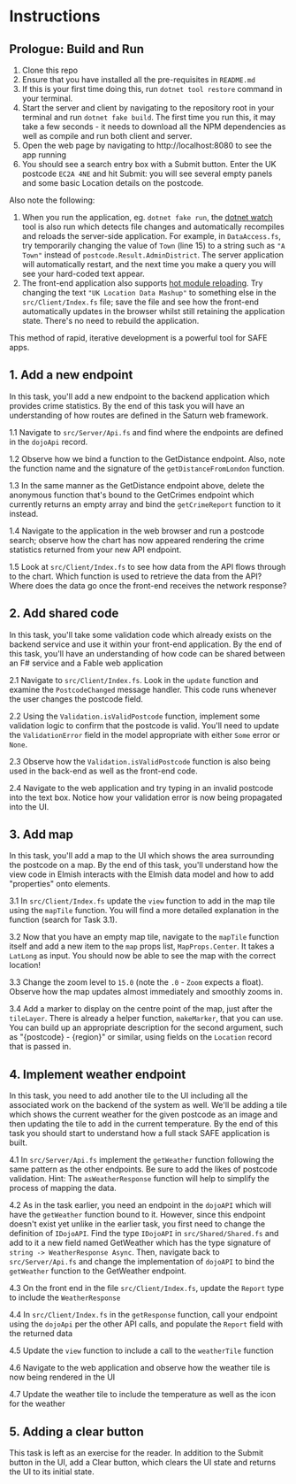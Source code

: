 # Instructions

## Prologue: Build and Run
1. Clone this repo
1. Ensure that you have installed all the pre-requisites in `README.md`
1. If this is your first time doing this, run `dotnet tool restore` command in your terminal.
1. Start the server and client by navigating to the repository root in your terminal and run `dotnet fake build`. The first time you run this, it may take a few seconds - it needs to download all the NPM dependencies as well as compile and run both client and server.
1. Open the web page by navigating to http://localhost:8080 to see the app running
1. You should see a search entry box with a Submit button. Enter the UK postcode `EC2A 4NE` and hit Submit: you will see several empty panels and some basic Location details on the postcode.

Also note the following:

1. When you run the application, eg. `dotnet fake run`, the [dotnet watch](https://docs.microsoft.com/en-us/aspnet/core/tutorials/dotnet-watch) tool is also run which detects file changes and automatically recompiles and reloads the server-side application. For example, in `DataAccess.fs`, try temporarily changing the value of `Town` (line 15) to a string such as `"A Town"` instead of `postcode.Result.AdminDistrict`. The server  application will automatically restart, and the next time you make a query you will see your hard-coded text appear.
1. The front-end application also supports [hot module reloading](https://webpack.js.org/concepts/hot-module-replacement/). Try changing the text `"UK Location Data Mashup"` to something else in the `src/Client/Index.fs` file; save the file and see how the front-end automatically updates in the browser whilst still retaining the application state. There's no need to rebuild the application.

This method of rapid, iterative development is a powerful tool for SAFE apps.

## 1. Add a new endpoint
In this task, you'll add a new endpoint to the backend application which provides crime statistics. By the end of this task you will have an understanding of how routes are defined in the Saturn web framework.

1.1 Navigate to `src/Server/Api.fs` and find where the endpoints are defined in the `dojoApi` record.

1.2 Observe how we bind a function to the GetDistance endpoint. Also, note the function name and the signature of the `getDistanceFromLondon` function.

1.3 In the same manner as the GetDistance endpoint above, delete the anonymous function that's bound to the GetCrimes endpoint which currently returns an empty array and bind the `getCrimeReport` function to it instead.

1.4 Navigate to the application in the web browser and run a postcode search; observe how the chart has now appeared rendering the crime statistics returned from your new API endpoint.

1.5 Look at `src/Client/Index.fs` to see how data from the API flows through to the chart. Which function is used to retrieve the data from the API? Where does the data go once the front-end receives the network response?

## 2. Add shared code

In this task, you'll take some validation code which already exists on the backend service and use it within your front-end application. By the end of this task, you'll have an understanding of how code can be shared between an F# service and a Fable web application

2.1 Navigate to `src/Client/Index.fs`. Look in the `update` function and examine the `PostcodeChanged` message handler. This code runs whenever the user changes the postcode field.

2.2 Using the `Validation.isValidPostcode` function, implement some validation logic to confirm that the postcode is valid. You'll need to update the `ValidationError` field in the model appropriate with either `Some` error or `None`.

2.3 Observe how the `Validation.isValidPostcode` function is also being used in the back-end as well as the front-end code.

2.4 Navigate to the web application and try typing in an invalid postcode into the text box. Notice how your validation error is now being propagated into the UI.

## 3. Add map

In this task, you'll add a map to the UI which shows the area surrounding the postcode on a map. By the end of this task, you'll understand how the view code in Elmish interacts with the Elmish data model and how to add "properties" onto elements.

3.1 In `src/Client/Index.fs` update the `view` function to add in the map tile using the `mapTile` function. You will find a more detailed explanation in the function (search for Task 3.1).

3.2 Now that you have an empty map tile, navigate to the `mapTile` function itself and add a new item to the `map` props list, `MapProps.Center`. It takes a `LatLong` as input. You should now be able to see the map with the correct location!

3.3 Change the zoom level to `15.0` (note the `.0` - `Zoom` expects a float). Observe how the map updates almost immediately and smoothly zooms in.

3.4 Add a marker to display on the centre point of the map, just after the `tileLayer`. There is already a helper function, `makeMarker`, that you can use. You can build up an appropriate description for the second argument, such as "{postcode} - {region}" or similar, using fields on the `Location` record that is passed in.

## 4. Implement weather endpoint

In this task, you need to add another tile to the UI including all the associated work on the backend of the system as well. We'll be adding a tile which shows the current weather for the given postcode as an image and then updating the tile to add in the current temperature. By the end of this task you should start to understand how a full stack SAFE application is built.

4.1 In `src/Server/Api.fs` implement the `getWeather` function following the same pattern as the other endpoints. Be sure to add the likes of postcode validation. Hint: The `asWeatherResponse` function will help to simplify the process of mapping the data.

4.2 As in the task earlier, you need an endpoint in the `dojoAPI` which will have the `getWeather` function bound to it. However, since this endpoint doesn't exist yet unlike in the earlier task, you first need to change the definition of `IDojoAPI`. Find the type `IDojoAPI` in `src/Shared/Shared.fs` and add to it a new field named GetWeather which has the type signature of `string -> WeatherResponse Async`. Then, navigate back to `src/Server/Api.fs` and change the implementation of `dojoAPI` to bind the `getWeather` function to the GetWeather endpoint.

4.3 On the front end in the file `src/Client/Index.fs`, update the `Report` type to include the `WeatherResponse`

4.4 In `src/Client/Index.fs` in the `getResponse` function, call your endpoint using the `dojoApi` per the other API calls, and populate the `Report` field with the returned data

4.5 Update the `view` function to include a call to the `weatherTile` function

4.6 Navigate to the web application and observe how the weather tile is now being rendered in the UI

4.7 Update the weather tile to include the temperature as well as the icon for the weather

## 5. Adding a clear button

This task is left as an exercise for the reader. In addition to the Submit button in the UI, add a Clear button, which clears the UI state and returns the UI to its initial state.
